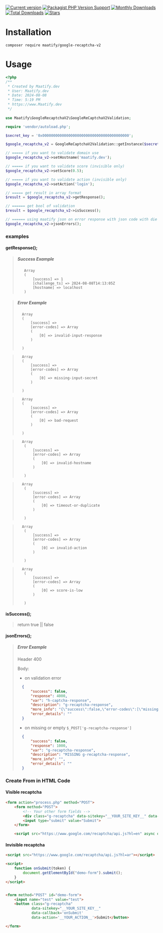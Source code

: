 [![Current version](https://img.shields.io/packagist/v/maatify/google-recaptcha-v2)][pkg]
[![Packagist PHP Version Support](https://img.shields.io/packagist/php-v/maatify/google-recaptcha-v2)][pkg]
[![Monthly Downloads](https://img.shields.io/packagist/dm/maatify/google-recaptcha-v2)][pkg-stats]
[![Total Downloads](https://img.shields.io/packagist/dt/maatify/google-recaptcha-v2)][pkg-stats]
[![Stars](https://img.shields.io/packagist/stars/maatify/google-recaptcha-v2)](https://github.com/maatify/GoogleRecaptchaV2/stargazers)

[pkg]: <https://packagist.org/packages/maatify/google-recaptcha-v2>
[pkg-stats]: <https://packagist.org/packages/maatify/google-recaptcha-v2/stats>

# Installation

```shell
composer require maatify/google-recaptcha-v2
```

# Usage

```PHP
<?php
/**
 * Created by Maatify.dev
 * User: Maatify.dev
 * Date: 2024-08-08
 * Time: 5:19 PM
 * https://www.Maatify.dev
 */
 
use Maatify\GoogleRecaptchaV2\GoogleReCaptchaV2Validation;

require 'vendor/autoload.php';

$secret_key = '0x0000000000000000000000000000000000000000';

$google_recaptcha_v2 = GoogleReCaptchaV2Validation::getInstance($secret_key);

// ===== if you want to validate domain use
$google_recaptcha_v2->setHostname('maatify.dev');

// ===== if you want to validate score (invisible only)
$google_recaptcha_v2->setScore(0.5);

// ===== if you want to validate action (invisible only)
$google_recaptcha_v2->setAction('login');

// ===== get result in array format
$result = $google_recaptcha_v2->getResponse();

// ====== get bool of validation 
$result = $google_recaptcha_v2->isSuccess();

// ====== using maatify json on error response with json code with die and if success there is no error
$google_recaptcha_v2->jsonErrors();
```

### examples
#### getResponse();
>##### Success Example
>        Array
>        (
>            [success] => 1
>            [challenge_ts] => 2024-08-08T14:13:05Z
>            [hostname] => localhost
>        )

>##### Error Example
>       Array
>       (
>           [success] =>
>           [error-codes] => Array
>           (
>               [0] => invalid-input-response
>           )
>       
>       )

>       Array
>       (
>           [success] =>
>           [error-codes] => Array
>           (
>               [0] => missing-input-secret
>           )
>       
>       )

>       Array
>       (
>           [success] =>
>           [error-codes] => Array
>           (
>               [0] => bad-request
>           )
>       
>       )

>       Array
>        (
>            [success] =>
>            [error-codes] => Array
>            (
>                [0] => invalid-hostname
>            )
>
>        )

>       Array
>        (
>            [success] =>
>            [error-codes] => Array
>            (
>                [0] => timeout-or-duplicate
>            )
>        
>        )

>       Array
>        (
>            [success] =>
>            [error-codes] => Array
>            (
>                [0] => invalid-action
>            )
>        
>        )

>       Array
>        (
>            [success] =>
>            [error-codes] => Array
>            (
>                [0] => score-is-low
>            )
>        
>        )


#### isSuccess();
>return true || false


#### jsonErrors();
>##### Error Example
> 
>   Header 400 
> 
>   Body:
> 
> - on validation error
> 
>```json
>   {
>       "success": false,
>       "response": 4000,
>       "var": "h-captcha-response",
>       "description": "g-recaptcha-response",
>       "more_info": "{\"success\":false,\"error-codes\":[\"missing-input-response\",\"missing-input-secret\"]}",
>       "error_details": ""
>   }
>```
> 
> - on missing or empty `$_POST['g-recaptcha-response']`
> 
>```json
>   {
>       "success": false,
>       "response": 1000,
>       "var": "g-recaptcha-response",
>       "description": "MISSING g-recaptcha-response",
>       "more_info": "",
>       "error_details": ""
>   }
>```


### Create From in HTML Code 
#### Visible recaptcha
```html
<form action="process.php" method="POST">
    <form method="POST">
        <!-- Your other form fields -->
        <div class="g-recaptcha" data-sitekey="__YOUR_SITE_KEY__" data-theme="dark" data-hl="ar"></div>
        <input type="submit" value="Submit">
    </form>

    <script src="https://www.google.com/recaptcha/api.js?hl=en" async defer></script>
```

#### Invisible recaptcha
```html
<script src="https://www.google.com/recaptcha/api.js?hl=ar"></script>

<script>
    function onSubmit(token) {
        document.getElementById("demo-form").submit();
    }
</script>


<form method="POST" id="demo-form">
    <input name="test" value="test">
    <button class="g-recaptcha"
            data-sitekey="__YOUR_SITE_KEY__"
            data-callback='onSubmit'
            data-action='__YOUR_ACTION__'>Submit</button>

</form>
```